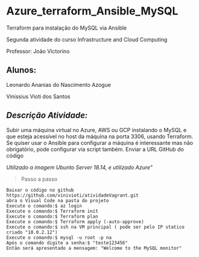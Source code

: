 # Azure_terraform_Ansible_MySQL
Terraform para instalação do MySQL via Ansible

Segunda atividade do curso Infrastructure and Cloud Computing 

Professor: João Victorino

## Alunos:

Leonardo Ananias do Nascimento Azogue 

Vinissius Vioti dos Santos 

## ***Descrição Atividade:*** 
Subir uma máquina virtual no Azure, AWS ou GCP instalando o MySQL e que esteja acessível no host da máquina na porta 3306, usando Terraform. 
Se quiser usar o Ansible para configurar a máquina é interessante mas não obrigatório, pode configurar via script também. 
Enviar a URL GitHub do código  

*Utilizado a imagem Ubunto Server 18.14, e utilizado Azure"*

> Passo a passo
```
Baixar o código no github https://github.com/vinivioti/atividadeVagrant.git
abra o Visual Code na pasta do projeto
Execute o comando:$ az login 
Execute o comando:$ Terraform init 
Execute o comando:$ Terraform plan
Execute o comando:$ Terraform apply (-auto-approve)
Execute o comando:$ ssh na VM principal ( pode ser pelo IP statico criado "10.0.2.12")
Execute o comando:$ mysql -u root -p na
Após o comando digite a senha:$ "teste123456"
Então será apresentado a mensagem: "Welcome to the MySQL monitor"

```
